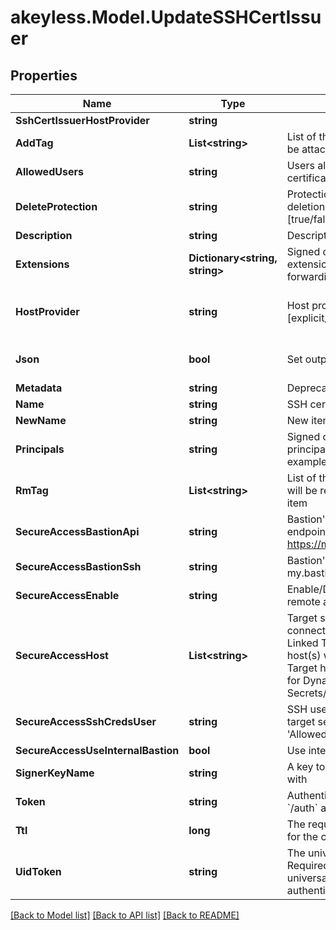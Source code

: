 # akeyless.Model.UpdateSSHCertIssuer

## Properties

Name | Type | Description | Notes
------------ | ------------- | ------------- | -------------
**SshCertIssuerHostProvider** | **string** |  | [optional] 
**AddTag** | **List&lt;string&gt;** | List of the new tags that will be attached to this item | [optional] 
**AllowedUsers** | **string** | Users allowed to fetch the certificate, e.g root,ubuntu | 
**DeleteProtection** | **string** | Protection from accidental deletion of this item [true/false] | [optional] 
**Description** | **string** | Description of the object | [optional] 
**Extensions** | **Dictionary&lt;string, string&gt;** | Signed certificates with extensions, e.g permit-port-forwarding&#x3D;\\\&quot;\\\&quot; | [optional] 
**HostProvider** | **string** | Host provider type [explicit/target] | [optional] [default to "explicit"]
**Json** | **bool** | Set output format to JSON | [optional] [default to false]
**Metadata** | **string** | Deprecated - use description | [optional] 
**Name** | **string** | SSH certificate issuer name | 
**NewName** | **string** | New item name | [optional] 
**Principals** | **string** | Signed certificates with principal, e.g example_role1,example_role2 | [optional] 
**RmTag** | **List&lt;string&gt;** | List of the existent tags that will be removed from this item | [optional] 
**SecureAccessBastionApi** | **string** | Bastion&#39;s SSH control API endpoint. E.g. https://my.bastion:9900 | [optional] 
**SecureAccessBastionSsh** | **string** | Bastion&#39;s SSH server. E.g. my.bastion:22 | [optional] 
**SecureAccessEnable** | **string** | Enable/Disable secure remote access [true/false] | [optional] 
**SecureAccessHost** | **List&lt;string&gt;** | Target servers for connections (In case of Linked Target association, host(s) will inherit Linked Target hosts - Relevant only for Dynamic Secrets/producers) | [optional] 
**SecureAccessSshCredsUser** | **string** | SSH username to connect to target server, must be in &#39;Allowed Users&#39; list | [optional] 
**SecureAccessUseInternalBastion** | **bool** | Use internal SSH Bastion | [optional] 
**SignerKeyName** | **string** | A key to sign the certificate with | 
**Token** | **string** | Authentication token (see &#x60;/auth&#x60; and &#x60;/configure&#x60;) | [optional] 
**Ttl** | **long** | The requested Time To Live for the certificate, in seconds | 
**UidToken** | **string** | The universal identity token, Required only for universal_identity authentication | [optional] 

[[Back to Model list]](../README.md#documentation-for-models) [[Back to API list]](../README.md#documentation-for-api-endpoints) [[Back to README]](../README.md)

